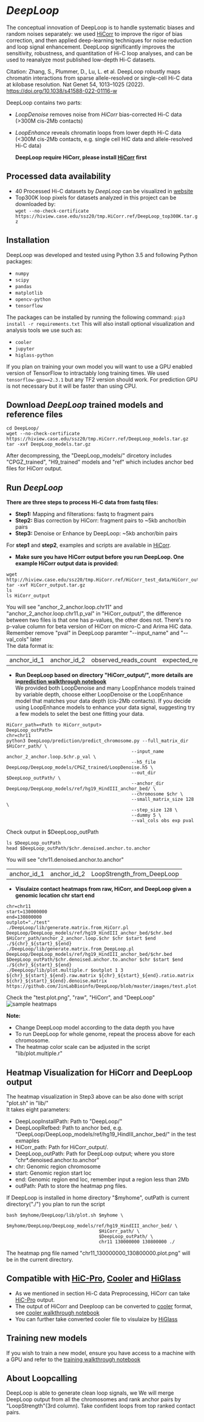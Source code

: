 # _DeepLoop_

The conceptual innovation of DeepLoop is to handle systematic biases and random noises separately: we used [HiCorr](https://github.com/JinLabBioinfo/HiCorr) to improve the rigor of bias correction, and then applied deep-learning techniques for noise reduction and loop signal enhancement. DeepLoop significantly improves the sensitivity, robustness, and quantitation of Hi-C loop analyses, and can be used to reanalyze most published low-depth Hi-C datasets. <br/>

Citation: Zhang, S., Plummer, D., Lu, L. et al. DeepLoop robustly maps chromatin interactions from sparse allele-resolved or single-cell Hi-C data at kilobase resolution. Nat Genet 54, 1013–1025 (2022). https://doi.org/10.1038/s41588-022-01116-w

DeepLoop contains two parts: <br/>

- _LoopDenoise_ removes noise from _HiCorr_ bias-corrected Hi-C data (>300M cis-2Mb contacts)
- _LoopEnhance_ reveals chromatin loops from lower depth Hi-C data (<300M cis-2Mb contacts, e.g. single cell HiC data and allele-resolved Hi-C data) <br/>

  **DeepLoop require HiCorr, please install [HiCorr](https://github.com/JinLabBioinfo/HiCorr) first**

## Processed data availability

- 40 Processed Hi-C datasets by _DeepLoop_ can be visualized in [website](https://hiview.case.edu/public/DeepLoop/)
- Top300K loop pixels for datasets analyzed in this project can be downloaded by: <br/>
  `wget --no-check-certificate https://hiview.case.edu/ssz20/tmp.HiCorr.ref/DeepLoop_top300K.tar.gz`

## Installation

DeepLoop was developed and tested using Python 3.5 and following Python packages:<br/>

- `numpy`
- `scipy`
- `pandas`
- `matplotlib`
- `opencv-python`
- `tensorflow`

The packages can be installed by running the following command:
`pip3 install -r requirements.txt`
This will also install optional visualization and analysis tools we use such as:

- `cooler`
- `jupyter`
- `higlass-python`

If you plan on training your own model you will want to use a GPU enabled version of TensorFlow to intractably long training times. We used `tensorflow-gpu==2.3.1` but any TF2 version should work. For prediction GPU is not necessary but it will be faster than using CPU.

## Download _DeepLoop_ trained models and reference files

```
cd DeepLoop/
wget --no-check-certificate https://hiview.case.edu/ssz20/tmp.HiCorr.ref/DeepLoop_models.tar.gz
tar -xvf DeepLoop_models.tar.gz
```

After decompressing, the "DeepLoop_models/" dircetory includes "CPGZ_trained", "H9_trained" models and "ref" which includes anchor bed files for HiCorr output.

## Run _DeepLoop_

**There are three steps to process Hi-C data from fastq files:**

- **Step1:** Mapping and filterations: fastq to fragment pairs
- **Step2:** Bias correction by HiCorr: fragment pairs to ~5kb anchor/bin pairs
- **Step3:** Denoise or Enhance by DeepLoop: ~5kb anchor/bin pairs

For **step1** and **step2**, examples and scripts are available in [HiCorr](https://github.com/JinLabBioinfo/HiCorr). <br/>

- **Make sure you have HiCorr output before you run DeepLoop. One example HiCorr output data is provided:** <br>

```
wget http://hiview.case.edu/ssz20/tmp.HiCorr.ref/HiCorr_test_data/HiCorr_output.tar.gz
tar -xvf HiCorr_output.tar.gz
ls
ls HiCorr_output
```

You will see "anchor_2_anchor.loop.chr11" and "anchor_2_anchor.loop.chr11.p_val" in "HiCorr_output/", the difference between two files is that one has p-values, the other does not. There's no p-value column for beta version of HiCorr on micro-C and Arima HiC data. Remember remove "pval" in DeepLoop paramter "--input_name" and "--val_cols" later <br/>
The data format is:

<table><tr><td>anchor_id_1</td> <td>anchor_id_2</td> <td>observed_reads_count</td> <td>expected_reads_from_HiCorr</td></tr>  </table>

- **Run DeepLoop based on directory "HiCorr_output/", more details are in[prediction walkthrough notebook](https://github.com/JinLabBioinfo/DeepLoop/blob/7c742f4bf6ab57e2204c9cc21ea5f87bc60f7475/examples/walkthrough_prediction.ipynb) <br/>**
  We provided both LoopDenoise and many LoopEnhance models trained by variable depth, choose either LoopDenoise or the LoopEnhance model that matches your data depth (cis-2Mb contacts). If you decide using LoopEnhance models to enhance your data signal, suggesting try a few models to selet the best one fitting your data. <br/>

```
HiCorr_path=<Path to HiCorr_output>
DeepLoop_outPath=
chr=chr11
python3 DeepLoop/prediction/predict_chromosome.py --full_matrix_dir $HiCorr_path/ \
                                              --input_name anchor_2_anchor.loop.$chr.p_val \
                                              --h5_file DeepLoop/DeepLoop_models/CPGZ_trained/LoopDenoise.h5 \
                                              --out_dir $DeepLoop_outPath/ \
                                              --anchor_dir DeepLoop/DeepLoop_models/ref/hg19_HindIII_anchor_bed/ \
                                              --chromosome $chr \
                                              --small_matrix_size 128 \
                                              --step_size 128 \
                                              --dummy 5 \
                                              --val_cols obs exp pval
```

Check output in $DeepLoop_outPath

```
ls $DeepLoop_outPath
head $DeepLoop_outPath/$chr.denoised.anchor.to.anchor
```

You will see "chr11.denoised.anchor.to.anchor"

<table><tr><td>anchor_id_1</td> <td>anchor_id_2</td> <td>LoopStrength_from_DeepLoop</td></tr>  </table>

- **Visulaize contact heatmaps from raw, HiCorr, and DeepLoop given a genomic location chr start end <br/>**

```
chr=chr11
start=130000000
end=130800000
outplot="./test"
./DeepLoop/lib/generate.matrix.from_HiCorr.pl DeepLoop/DeepLoop_models/ref/hg19_HindIII_anchor_bed/$chr.bed $HiCorr_path/anchor_2_anchor.loop.$chr $chr $start $end ./${chr}_${start}_${end}
./DeepLoop/lib/generate.matrix.from_DeepLoop.pl DeepLoop/DeepLoop_models/ref/hg19_HindIII_anchor_bed/$chr.bed $DeepLoop_outPath/$chr.denoised.anchor.to.anchor $chr $start $end ./${chr}_${start}_${end}
./DeepLoop/lib/plot.multiple.r $outplot 1 3 ${chr}_${start}_${end}.raw.matrix ${chr}_${start}_${end}.ratio.matrix ${chr}_${start}_${end}.denoise.matrix
https://github.com/JinLabBioinfo/DeepLoop/blob/master/images/test.plot.png
```

Check the "test.plot.png", "raw", "HiCorr", and "DeepLoop" <br/>
![sample heatmaps](https://github.com/JinLabBioinfo/DeepLoop/blob/master/images/test.plot.png)

**Note:**

- Change DeepLoop model according to the data depth you have
- To run DeepLoop for whole genome, repeat the process above for each chromosome.
- The heatmap color scale can be adjusted in the script "lib/plot.multiple.r"

## Heatmap Visualization for HiCorr and DeepLoop output

The heatmap visualization in Step3 above can be also done with script "plot.sh" in "lib/" <br/>
It takes eight parameters:<br/>

- DeepLoopInstallPath: Path to "DeepLoop/"
- DeepLoopRefbed: Path to anchor bed, e.g. "DeepLoop/DeepLoop_models/ref/hg19_HindIII_anchor_bed/" in the test exmaples
- HiCorr_path: Path for HiCorr_output/.
- DeepLoop_outPath: Path for DeepLoop output; where you store "chr\*.denoised.anchor.to.anchor"
- chr: Genomic region chromosome
- start: Genomic region start loc
- end: Genomic region end loc, remember input a region less than 2Mb
- outPath: Path to store the heatmap png files.

If DeepLoop is installed in home directory "$myhome", outPath is current directory("./") you plan to run the script

```
bash $myhome/DeepLoop/lib/plot.sh $myhome \
                                  $myhome/DeepLoop/DeepLoop_models/ref/hg19_HindIII_anchor_bed/ \
                                  $HiCorr_path/ \
                                  $DeepLoop_outPath/ \
                                  chr11 130000000 130800000 ./
```

The heatmap png file named "chr11_130000000_130800000.plot.png" will be in the current directory.

## Compatible with [HiC-Pro](https://github.com/nservant/HiC-Pro), [Cooler](https://github.com/open2c/cooler) and [HiGlass](http://higlass.io/)

- As we mentioned in section Hi-C data Preprocessing, HiCorr can take [HiC-Pro](https://github.com/nservant/HiC-Pro) output.
- The output of HiCorr and Deeploop can be converted to [cooler](https://github.com/open2c/cooler) format, see [cooler walkthrough notebook](https://github.com/JinLabBioinfo/DeepLoop/blob/7c742f4bf6ab57e2204c9cc21ea5f87bc60f7475/examples/walkthrough_cooler.ipynb)
- You can further take converted cooler file to visulaize by [HiGlass](http://higlass.io/)

## Training new models

If you wish to train a new model, ensure you have access to a machine with a GPU and refer to the [training walkthrough notebook](https://github.com/JinLabBioinfo/DeepLoop/blob/7c742f4bf6ab57e2204c9cc21ea5f87bc60f7475/examples/walkthrough_training.ipynb)

## About Loopcalling

DeepLoop is able to generate clean loop signals, we We will merge DeepLoop output from all the chromosomes and rank anchor pairs by "LoopStrength"(3rd column). Take confident loops from top ranked contact pairs.
